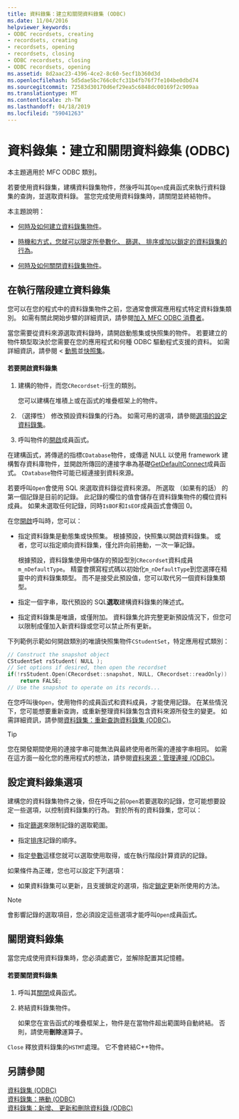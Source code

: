 ```yaml
---
title: 資料錄集：建立和關閉資料錄集 (ODBC)
ms.date: 11/04/2016
helpviewer_keywords:
- ODBC recordsets, creating
- recordsets, creating
- recordsets, opening
- recordsets, closing
- ODBC recordsets, closing
- ODBC recordsets, opening
ms.assetid: 8d2aac23-4396-4ce2-8c60-5ecf1b360d3d
ms.openlocfilehash: 5d5dae5bc766c0cfc31b4fb76f7fe104be0dbd74
ms.sourcegitcommit: 72583d30170d6ef29ea5c6848dc00169f2c909aa
ms.translationtype: MT
ms.contentlocale: zh-TW
ms.lasthandoff: 04/18/2019
ms.locfileid: "59041263"
---
```

# <a name="recordset-creating-and-closing-recordsets-odbc"></a>資料錄集：建立和關閉資料錄集 (ODBC)

本主題適用於 MFC ODBC 類別。

若要使用資料錄集，建構資料錄集物件，然後呼叫其`Open`成員函式來執行資料錄集的查詢，並選取資料錄。 當您完成使用資料錄集時，請關閉並終結物件。

本主題說明：

- [何時及如何建立資料錄集物件](#_core_creating_recordsets_at_run_time)。

- [時機和方式，您就可以限定所參數化、 篩選、 排序或加以鎖定的資料錄集的行為](#_core_setting_recordset_options)。

- [何時及如何關閉資料錄集物件](#_core_closing_a_recordset)。

##  <a name="_core_creating_recordsets_at_run_time"></a> 在執行階段建立資料錄集

您可以在您的程式中的資料錄集物件之前，您通常會撰寫應用程式特定資料錄集類別。 如需有關此開始步驟的詳細資訊，請參閱[加入 MFC ODBC 消費者](../../mfc/reference/adding-an-mfc-odbc-consumer.md)。

當您需要從資料來源選取資料錄時，請開啟動態集或快照集的物件。 若要建立的物件類型取決於您需要在您的應用程式和何種 ODBC 驅動程式支援的資料。 如需詳細資訊，請參閱 <<c0> [ 動態](../../data/odbc/dynaset.md)並[快照集](../../data/odbc/snapshot.md)。

#### <a name="to-open-a-recordset"></a>若要開啟資料錄集

1. 建構的物件，而您`CRecordset`-衍生的類別。

   您可以建構在堆積上或在函式的堆疊框架上的物件。

1. （選擇性） 修改預設資料錄集的行為。 如需可用的選項，請參閱[選項的設定資料錄集](#_core_setting_recordset_options)。

1. 呼叫物件的[開啟](../../mfc/reference/crecordset-class.md#open)成員函式。

在建構函式，將傳遞的指標`CDatabase`物件，或傳遞 NULL 以使用 framework 建構暫存資料庫物件，並開啟所傳回的連接字串為基礎[GetDefaultConnect](../../mfc/reference/crecordset-class.md#getdefaultconnect)成員函式。 `CDatabase`物件可能已經連接到資料來源。

若要呼叫`Open`會使用 SQL 來選取資料錄從資料來源。 所選取 （如果有的話） 的第一個記錄是目前的記錄。 此記錄的欄位的值會儲存在資料錄集物件的欄位資料成員。 如果未選取任何記錄，同時`IsBOF`和`IsEOF`成員函式會傳回 0。

在您[開啟](../../mfc/reference/crecordset-class.md#open)呼叫時，您可以：

- 指定資料錄集是動態集或快照集。 根據預設，快照集以開啟資料錄集。 或者，您可以指定順向資料錄集，僅允許向前捲動，一次一筆記錄。

   根據預設，資料錄集使用中儲存的預設型別`CRecordset`資料成員`m_nDefaultType`。 精靈會撰寫程式碼以初始化`m_nDefaultType`到您選擇在精靈中的資料錄集類型。 而不是接受此預設值，您可以取代另一個資料錄集類型。

- 指定一個字串，取代預設的 SQL**選取**建構資料錄集的陳述式。

- 指定資料錄集是唯讀，或僅附加。 資料錄集允許完整更新預設情況下，但您可以限制成僅加入新資料錄或您可以禁止所有更新。

下列範例示範如何開啟類別的唯讀快照集物件`CStudentSet`，特定應用程式類別：

```cpp
// Construct the snapshot object
CStudentSet rsStudent( NULL );
// Set options if desired, then open the recordset
if(!rsStudent.Open(CRecordset::snapshot, NULL, CRecordset::readOnly))
    return FALSE;
// Use the snapshot to operate on its records...
```

在您呼叫後`Open`，使用物件的成員函式和資料成員，才能使用記錄。 在某些情況下，您可能想要重新查詢，或重新整理資料錄集包含資料來源所發生的變更。 如需詳細資訊，請參閱[資料錄集：重新查詢資料錄集 (ODBC)](../../data/odbc/recordset-requerying-a-recordset-odbc.md)。

> [!TIP]
>  您在開發期間使用的連接字串可能無法與最終使用者所需的連接字串相同。 如需在這方面一般化您的應用程式的想法，請參閱[資料來源：管理連接 (ODBC)](../../data/odbc/data-source-managing-connections-odbc.md)。

##  <a name="_core_setting_recordset_options"></a> 設定資料錄集選項

建構您的資料錄集物件之後，但在呼叫之前`Open`若要選取的記錄，您可能想要設定一些選項，以控制資料錄集的行為。 對於所有的資料錄集，您可以：

- 指定[篩選](../../data/odbc/recordset-filtering-records-odbc.md)來限制記錄的選取範圍。

- 指定[排序](../../data/odbc/recordset-sorting-records-odbc.md)記錄的順序。

- 指定[參數](../../data/odbc/recordset-parameterizing-a-recordset-odbc.md)這樣您就可以選取使用取得，或在執行階段計算資訊的記錄。

如果條件為正確，您也可以設定下列選項：

- 如果資料錄集可以更新，且支援鎖定的選項，指定[鎖定](../../data/odbc/recordset-locking-records-odbc.md)更新所使用的方法。

> [!NOTE]
>  會影響記錄的選取項目，您必須設定這些選項才能呼叫`Open`成員函式。

##  <a name="_core_closing_a_recordset"></a> 關閉資料錄集

當您完成使用資料錄集時，您必須處置它，並解除配置其記憶體。

#### <a name="to-close-a-recordset"></a>若要關閉資料錄集

1. 呼叫其[關閉](../../mfc/reference/crecordset-class.md#close)成員函式。

1. 終結資料錄集物件。

   如果您在宣告函式的堆疊框架上，物件是在當物件超出範圍時自動終結。 否則，請使用**刪除**運算子。

`Close` 釋放資料錄集的`HSTMT`處理。 它不會終結C++物件。

## <a name="see-also"></a>另請參閱

[資料錄集 (ODBC)](../../data/odbc/recordset-odbc.md)<br/>
[資料錄集：捲動 (ODBC)](../../data/odbc/recordset-scrolling-odbc.md)<br/>
[資料錄集：新增、 更新和刪除資料錄 (ODBC)](../../data/odbc/recordset-adding-updating-and-deleting-records-odbc.md)